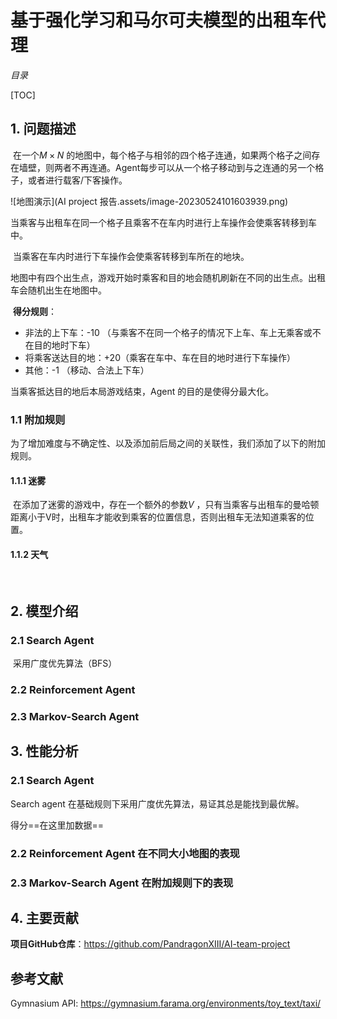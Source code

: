 # 基于强化学习和马尔可夫模型的出租车代理

*目录* 

[TOC]



## 1. 问题描述

​	在一个$M\times N$ 的地图中，每个格子与相邻的四个格子连通，如果两个格子之间存在墙壁，则两者不再连通。Agent每步可以从一个格子移动到与之连通的另一个格子，或者进行载客/下客操作。

![地图演示](AI project 报告.assets/image-20230524101603939.png)

​	当乘客与出租车在同一个格子且乘客不在车内时进行上车操作会使乘客转移到车中。

​	当乘客在车内时进行下车操作会使乘客转移到车所在的地块。

​	地图中有四个出生点，游戏开始时乘客和目的地会随机刷新在不同的出生点。出租车会随机出生在地图中。

​	**得分规则**：

- 非法的上下车：-10 （与乘客不在同一个格子的情况下上车、车上无乘客或不在目的地时下车）
- 将乘客送达目的地：+20（乘客在车中、车在目的地时进行下车操作）
- 其他：-1 （移动、合法上下车）

当乘客抵达目的地后本局游戏结束，Agent 的目的是使得分最大化。

### 1.1 附加规则

​	为了增加难度与不确定性、以及添加前后局之间的关联性，我们添加了以下的附加规则。

#### 1.1.1 迷雾

​	在添加了迷雾的游戏中，存在一个额外的参数$V$ ，只有当乘客与出租车的曼哈顿距离小于V时，出租车才能收到乘客的位置信息，否则出租车无法知道乘客的位置。

#### 1.1.2 天气

​	

 

## 2. 模型介绍

### 2.1 Search Agent

​	采用广度优先算法（BFS）

### 2.2 Reinforcement Agent



### 2.3 Markov-Search Agent



## 3. 性能分析



### 2.1 Search Agent

Search agent 在基础规则下采用广度优先算法，易证其总是能找到最优解。

得分==在这里加数据==



### 2.2 Reinforcement Agent 在不同大小地图的表现



### 2.3 Markov-Search Agent 在附加规则下的表现



## 4. 主要贡献

**项目GitHub仓库**：https://github.com/PandragonXIII/AI-team-project 





## 参考文献

Gymnasium API: https://gymnasium.farama.org/environments/toy_text/taxi/ 







